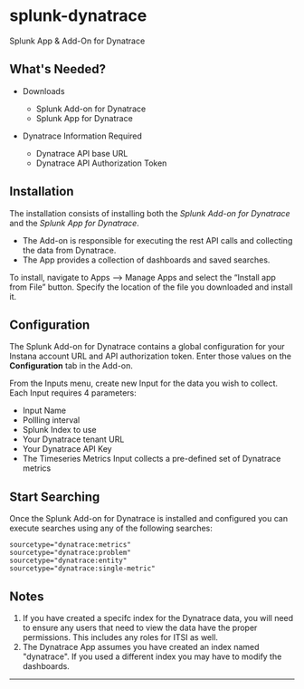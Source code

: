 # splunk-dynatrace
Splunk App &amp; Add-On for Dynatrace

## What's Needed?
- Downloads
    - Splunk Add-on for Dynatrace
    - Splunk App for Dynatrace


- Dynatrace Information Required
    - Dynatrace API base URL 
    - Dynatrace API Authorization Token
    
## Installation
The installation consists of installing both the *Splunk Add-on for Dynatrace* and the *Splunk App for Dynatrace*.   
  - The Add-on is responsible for executing the rest API calls and collecting the data from Dynatrace.  
  - The App provides a collection of dashboards and saved searches.  
  
To install, navigate to Apps --> Manage Apps and select the “Install app from File” button.  Specify the location of the file you downloaded and install it.   

## Configuration
The Splunk Add-on for Dynatrace contains a global configuration for your Instana account URL and API authorization token.  Enter those values on the **Configuration** tab in the Add-on.

From the Inputs menu, create new Input for the data you wish to collect.  Each Input requires 4 parameters:
  - Input Name 
  - Pollling interval
  - Splunk Index to use
  - Your Dynatrace tenant URL
  - Your Dynatrace API Key
  - The Timeseries Metrics Input collects a pre-defined set of Dynatrace metrics
  
## Start Searching
Once the Splunk Add-on for Dynatrace is installed and configured you can execute searches using any of the following searches: 
```
sourcetype="dynatrace:metrics"
sourcetype="dynatrace:problem"
sourcetype="dynatrace:entity"
sourcetype="dynatrace:single-metric"
```

## Notes
1. If you have created a specifc index for the Dynatrace data, you will need to ensure any users that need to view the data have the proper permissions.  This includes any roles for ITSI as well.  
2. The Dynatrace App assumes you have created an index named "dynatrace".  If you used a different index you may have to modify the dashboards.

----  
